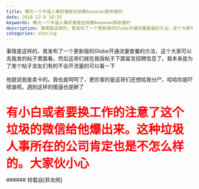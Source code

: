 ```yaml
---
title: 曝光一个牛逼人事好像是在帕赛Aseanan那栋楼的
date: 2018-12-8 18:55
keywords: 曝光一个牛逼人事好像是在帕赛Aseanan那栋楼的
description: 事情是这样的，我发布了一个更新版的Globe开通流量套餐的方法，这个大家可以去我发的帖子里面看。然后这哥们就在我我帖子下面留言招聘信息了。我本来是为了发个帖子龙友们有的不会开流量的可以看一下他就说我是卖卡的。我也是呵呵了，更厉害的是这哥们还想给我分尸，哈哈你是吓唬谁呢。遇到这样的傻逼也是醉了有小白或者要换工作的注意了这个垃圾的微信给他爆出来。这种垃圾人事所在的公司肯定也是不怎么样的。大家伙小心
categories: sharing
---
```

<td class="t_f" id="postmessage_2432766">

事情是这样的，我发布了一个更新版的Globe开通流量套餐的方法，这个大家可以去我发的帖子里面看。然后这哥们就在我我帖子下面留言招聘信息了。我本来是为了发个帖子龙友们有的不会开流量的可以看一下<br/>
<br/>
他就说我是卖卡的。我也是呵呵了，更厉害的是这哥们还想给我分尸，哈哈你是吓唬谁呢。遇到这样的傻逼也是醉了<br/>
<br/>
<br/>
<strong><font size="6"><font color="#ff0000">有小白或者要换工作的注意了这个垃圾的微信给他爆出来。这种垃圾人事所在的公司肯定也是不怎么样的。大家伙小心</font></font></strong><br/>
</td>
###### 转载自[菲龙网]